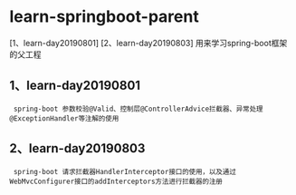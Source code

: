 # learn-springboot-parent
[1、learn-day20190801]
[2、learn-day20190803]
用来学习spring-boot框架的父工程
## 1、learn-day20190801
     spring-boot 参数校验@Valid、控制层@ControllerAdvice拦截器、异常处理@ExceptionHandler等注解的使用
## 2、learn-day20190803
     spring-boot 请求拦截器HandlerInterceptor接口的使用，以及通过WebMvcConfigurer接口的addInterceptors方法进行拦截器的注册
